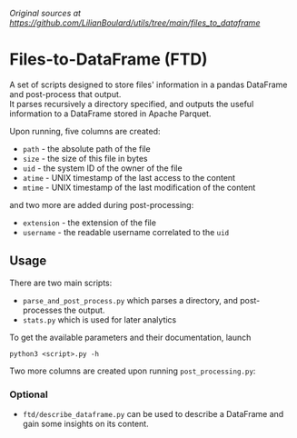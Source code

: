 *Original sources at https://github.com/LilianBoulard/utils/tree/main/files_to_dataframe*

# Files-to-DataFrame (FTD)

A set of scripts designed to store files' information in a pandas DataFrame and post-process that output.  
It parses recursively a directory specified, 
and outputs the useful information to a DataFrame stored in Apache Parquet.

Upon running, five columns are created:
- ``path`` - the absolute path of the file
- ``size`` - the size of this file in bytes
- ``uid`` - the system ID of the owner of the file
- ``atime`` - UNIX timestamp of the last access to the content
- ``mtime`` - UNIX timestamp of the last modification of the content

and two more are added during post-processing:
- ``extension`` - the extension of the file
- ``username`` - the readable username correlated to the `uid`

## Usage

There are two main scripts:
- ``parse_and_post_process.py`` which parses a directory, and post-processes the output.
- ``stats.py`` which is used for later analytics

To get the available parameters and their documentation, launch

    python3 <script>.py -h


Two more columns are created upon running ``post_processing.py``:


### Optional

- ``ftd/describe_dataframe.py`` can be used to describe a DataFrame and gain some insights on its content.
